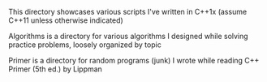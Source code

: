 This directory showcases various scripts I've written in C++1x (assume C++11 unless otherwise indicated)

Algorithms is a directory for various algorithms I designed while solving practice problems, loosely organized by topic

Primer is a directory for random programs (junk) I wrote while reading C++ Primer (5th ed.) by Lippman 
